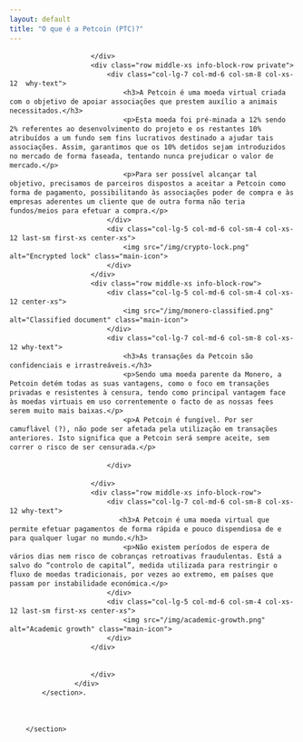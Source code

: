 ```yaml
---
layout: default
title: "O que é a Petcoin (PTC)?"
---
```


<div class="site-wrap">
    <section class="container">
            <div class="row">
                <section class="container about-monero full col-xs-12">
                    <div class="info-block">
                        <div class="row center-xs">
                           
                        </div>
                        <div class="row middle-xs info-block-row private">
                            <div class="col-lg-7 col-md-6 col-sm-8 col-xs-12  why-text">
                                <h3>A Petcoin é uma moeda virtual criada com o objetivo de apoiar associações que prestem auxílio a animais necessitados.</h3>
                                <p>Esta moeda foi pré-minada a 12% sendo 2% referentes ao desenvolvimento do projeto e os restantes 10% atribuídos a um fundo sem fins lucrativos destinado a ajudar tais associações. Assim, garantimos que os 10% detidos sejam introduzidos no mercado de forma faseada, tentando nunca prejudicar o valor de mercado.</p>
                                <p>Para ser possível alcançar tal objetivo, precisamos de parceiros dispostos a aceitar a Petcoin como forma de pagamento, possibilitando às associações poder de compra e às empresas aderentes um cliente que de outra forma não teria fundos/meios para efetuar a compra.</p>
                            </div>
                            <div class="col-lg-5 col-md-6 col-sm-4 col-xs-12 last-sm first-xs center-xs">
                                <img src="/img/crypto-lock.png" alt="Encrypted lock" class="main-icon">
                            </div>
                        </div>
                        <div class="row middle-xs info-block-row">
                            <div class="col-lg-5 col-md-6 col-sm-4 col-xs-12 center-xs">
                                <img src="/img/monero-classified.png" alt="Classified document" class="main-icon">
                            </div>
                            <div class="col-lg-7 col-md-6 col-sm-8 col-xs-12 why-text">
                                <h3>As transações da Petcoin são confidenciais e irrastreáveis.</h3>
                                <p>Sendo uma moeda parente da Monero, a Petcoin detém todas as suas vantagens, como o foco em transações privadas e resistentes à censura, tendo como principal vantagem face às moedas virtuais em uso correntemente o facto de as nossas fees serem muito mais baixas.</p>
								<p>A Petcoin é fungível. Por ser camuflável (?), não pode ser afetada pela utilização em transações anteriores. Isto significa que a Petcoin será sempre aceite, sem correr o risco de ser censurada.</p>
                               
                            </div>

                        </div>
                        <div class="row middle-xs info-block-row">
                            <div class="col-lg-7 col-md-6 col-sm-8 col-xs-12 why-text">
                               <h3>A Petcoin é uma moeda virtual que permite efetuar pagamentos de forma rápida e pouco dispendiosa de e para qualquer lugar no mundo.</h3>
                                <p>Não existem períodos de espera de vários dias nem risco de cobranças retroativas fraudulentas. Está a salvo do “controlo de capital”, medida utilizada para restringir o fluxo de moedas tradicionais, por vezes ao extremo, em países que passam por instabilidade económica.</p>
                            </div>
                            <div class="col-lg-5 col-md-6 col-sm-4 col-xs-12 last-sm first-xs center-xs">
                                <img src="/img/academic-growth.png" alt="Academic growth" class="main-icon">
                            </div>
                        </div>
                      

                        </div>
                    </div>
            </section>.


           
        </section>
